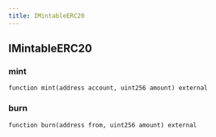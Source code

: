 ```yaml
---
title: IMintableERC20
---
```


## IMintableERC20

### mint

```solidity
function mint(address account, uint256 amount) external
```

### burn

```solidity
function burn(address from, uint256 amount) external
```
